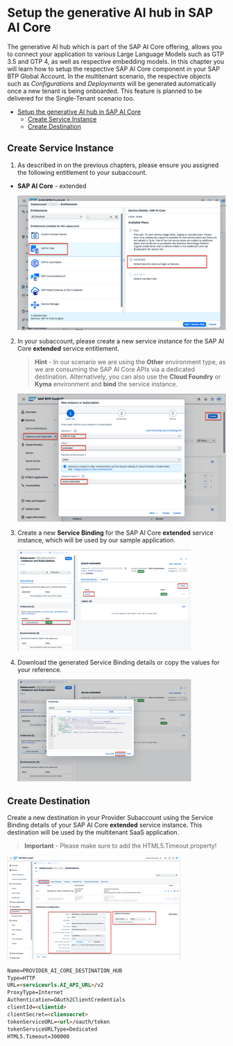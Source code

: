 #  Setup the generative AI hub in SAP AI Core

The generative AI hub which is part of the SAP AI Core offering, allows you to connect your application to various Large Language Models such as GTP 3.5 and GTP 4, as well as respective embedding models. In this chapter you will learn how to setup the respective SAP AI Core component in your SAP BTP Global Account. In the multitenant scenario, the respective objects such as *Configurations* and *Deployments* will be generated automatically once a new tenant is being onboarded. This feature is planned to be delivered for the Single-Tenant scenario too. 

- [Setup the generative AI hub in SAP AI Core](#setup-the-generative-ai-hub-in-sap-ai-core)
  - [Create Service Instance](#create-service-instance)
  - [Create Destination](#create-destination)


## Create Service Instance 

1. As described in on the previous chapters, please ensure you assigned the following entitlement to your subaccount.

  - **SAP AI Core** - extended

    [<img src="./images/GAH_CreateInstance00.png" width="500"/>](./images/GAH_CreateInstance00.png?raw=true)

2. In your subaccount, please create a new service instance for the SAP AI Core **extended** service entitlement. 

    > **Hint** - In our scenario we are using the **Other** environment type, as we are consuming the SAP AI Core APIs via a dedicated destination. Alternatively, you can also use the **Cloud Foundry** or **Kyma** environment and **bind** the service instance. 

    [<img src="./images/GAH_CreateInstance01.png" width="500"/>](./images/GAH_CreateInstance01.png?raw=true)

3. Create a new **Service Binding** for the SAP AI Core **extended** service instance, which will be used by our sample application. 

    [<img src="./images/GAH_CreateInstance02.png" width="400"/>](./images/GAH_CreateInstance02.png?raw=true)

4. Download the generated Service Binding details or copy the values for your reference.

    [<img src="./images/GAH_CreateInstance03.png" width="400"/>](./images/GAH_CreateInstance03.png?raw=true)


## Create Destination

Create a new destination in your Provider Subaccount using the Service Binding details of your SAP AI Core **extended** service instance. This destination will be used by the multitenant SaaS application. 
   
> **Important** - Please make sure to add the HTML5.Timeout property!

[<img src="./images/GAH_Destination.png" width="400"/>](./images/GAH_Destination.png?raw=true)

```html
Name=PROVIDER_AI_CORE_DESTINATION_HUB
Type=HTTP
URL=<serviceurls.AI_API_URL>/v2
ProxyType=Internet
Authentication=OAuth2ClientCredentials
clientId=<clientid>
clientSecret=<cliensecret>
tokenServiceURL=<url>/oauth/token
tokenServiceURLType=Dedicated
HTML5.Timeout=300000
```